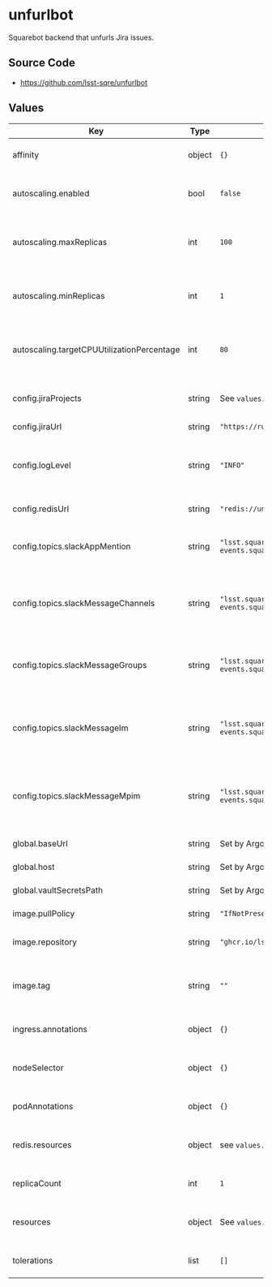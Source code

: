 # unfurlbot

Squarebot backend that unfurls Jira issues.

## Source Code

* <https://github.com/lsst-sqre/unfurlbot>

## Values

| Key | Type | Default | Description |
|-----|------|---------|-------------|
| affinity | object | `{}` | Affinity rules for the unfurlbot deployment pod |
| autoscaling.enabled | bool | `false` | Enable autoscaling of unfurlbot deployment |
| autoscaling.maxReplicas | int | `100` | Maximum number of unfurlbot deployment pods |
| autoscaling.minReplicas | int | `1` | Minimum number of unfurlbot deployment pods |
| autoscaling.targetCPUUtilizationPercentage | int | `80` | Target CPU utilization of unfurlbot deployment pods |
| config.jiraProjects | string | See `values.yaml` | Names of Jira projects to unfurl (comma-separated) |
| config.jiraUrl | string | `"https://rubinobs.atlassian.net/"` | Jira base URL |
| config.logLevel | string | `"INFO"` | Logging level: "DEBUG", "INFO", "WARNING", "ERROR", "CRITICAL" |
| config.redisUrl | string | `"redis://unfurlbot-redis:6379/0"` | URL to the local redis instance |
| config.topics.slackAppMention | string | `"lsst.square-events.squarebot.slack.app.mention"` | Kafka topic name for the Slack `app_mention` events |
| config.topics.slackMessageChannels | string | `"lsst.square-events.squarebot.slack.message.channels"` | Kafka topic name for the Slack `message.channels` events (public channels) |
| config.topics.slackMessageGroups | string | `"lsst.square-events.squarebot.slack.message.groups"` | Kafka topic name for the Slack `message.groups` events (private channels) |
| config.topics.slackMessageIm | string | `"lsst.square-events.squarebot.slack.message.im"` | Kafka topic name for the Slack `message.im` events (direct message channels) |
| config.topics.slackMessageMpim | string | `"lsst.square-events.squarebot.slack.message.mpim"` | Kafka topic name for the Slack `message.mpim` events (multi-person direct messages) |
| global.baseUrl | string | Set by Argo CD | Base URL for the environment |
| global.host | string | Set by Argo CD | Host name for ingress |
| global.vaultSecretsPath | string | Set by Argo CD | Base path for Vault secrets |
| image.pullPolicy | string | `"IfNotPresent"` | Pull policy for the unfurlbot image |
| image.repository | string | `"ghcr.io/lsst-sqre/unfurlbot"` | Image to use in the unfurlbot deployment |
| image.tag | string | `""` | Overrides the image tag whose default is the chart appVersion. |
| ingress.annotations | object | `{}` | Additional annotations for the ingress rule |
| nodeSelector | object | `{}` | Node selection rules for the unfurlbot deployment pod |
| podAnnotations | object | `{}` | Annotations for the unfurlbot deployment pod |
| redis.resources | object | see `values.yaml` | Resource requests and limits for the redis pod |
| replicaCount | int | `1` | Number of web deployment pods to start |
| resources | object | See `values.yaml` | Resource limits and requests for the unfurlbot deployment pod |
| tolerations | list | `[]` | Tolerations for the unfurlbot deployment pod |
